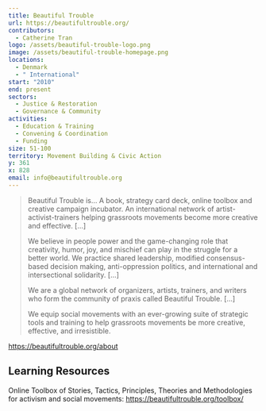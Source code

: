 ```yaml
---
title: Beautiful Trouble
url: https://beautifultrouble.org/
contributors:
  - Catherine Tran
logo: /assets/beautiful-trouble-logo.png
image: /assets/beautiful-trouble-homepage.png
locations:
  - Denmark
  - " International"
start: "2010"
end: present
sectors:
  - Justice & Restoration
  - Governance & Community
activities:
  - Education & Training
  - Convening & Coordination
  - Funding
size: 51-100
territory: Movement Building & Civic Action
y: 361
x: 828
email: info@beautifultrouble.org
---
```

> Beautiful Trouble is… 
> A book, strategy card deck, online toolbox and creative campaign incubator.
> An international network of artist-activist-trainers helping grassroots movements become more creative and effective. [...]
> 
> We believe in people power and the game-changing role that creativity, humor, joy, and mischief can play in the struggle for a better world. We practice shared leadership, modified consensus-based decision making, anti-oppression politics, and international and intersectional solidarity. [...]
> 
> We are a global network of organizers, artists, trainers, and writers who form the community of praxis called Beautiful Trouble. [...]
> 
> We equip social movements with an ever-growing suite of strategic tools and training to help grassroots movements be more creative, effective, and irresistible.

 https://beautifultrouble.org/about 

## Learning Resources

Online Toolbox of Stories, Tactics, Principles, Theories and Methodologies for activism and social movements: https://beautifultrouble.org/toolbox/ 
